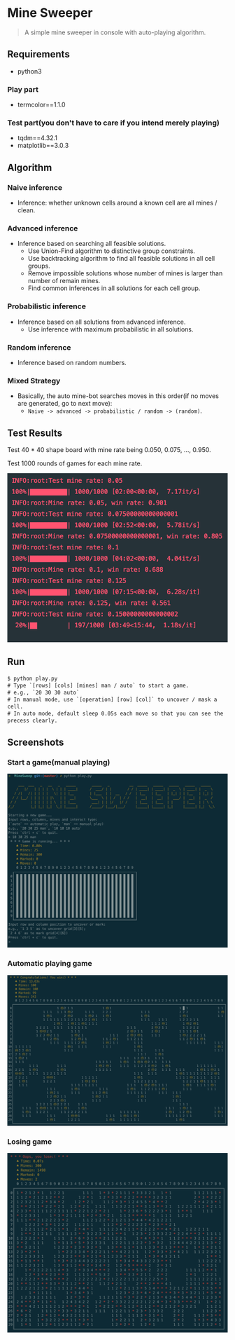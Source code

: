 # Mine Sweeper

> A simple mine sweeper in console with auto-playing algorithm.

## Requirements

- python3

### Play part

- termcolor==1.1.0

### Test part(you don't have to care if you intend merely playing)

- tqdm==4.32.1
- matplotlib==3.0.3

## Algorithm

### Naive inference

- Inference: whether unknown cells around a known cell are all mines / clean.

### Advanced inference

- Inference based on searching all feasible solutions.
  - Use Union-Find algorithm to distinctive group constraints.
  - Use backtracking algorithm to find all feasible solutions in all cell groups.
  - Remove impossible solutions whose number of mines is larger than number of remain mines.
  - Find common inferences in all solutions for each cell group.

### Probabilistic inference

- Inference based on all solutions from advanced inference.
  - Use inference with maximum probabilistic in all solutions.

### Random inference

- Inference based on random numbers.

### Mixed Strategy

- Basically, the auto mine-bot searches moves in this order(if no moves are generated,  go to next move):
  -  `Naive -> advanced -> probabilistic / random -> (random)`.

## Test Results

Test 40 * 40 shape board with mine rate being 0.050, 0.075, …,  0.950.

Test 1000 rounds of games for each mine rate.

![](screenshots/test-console.png)

## Run

```shell
$ python play.py
# Type `[rows] [cols] [mines] man / auto` to start a game.
# e.g., `20 30 30 auto`
# In manual mode, use `[operation] [row] [col]` to uncover / mask a cell.
# In auto mode, default sleep 0.05s each move so that you can see the precess clearly.
```

## Screenshots

### Start a game(manual playing)

![](screenshots/man-start.png)

### Automatic playing game

![](screenshots/win.png)

### Losing game

![](screenshots/lose.png)

